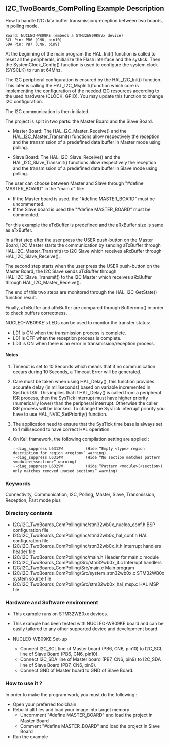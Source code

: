 ## <b>I2C_TwoBoards_ComPolling Example Description</b>

How to handle I2C data buffer transmission/reception between two boards, 
in polling mode.

    Board: NUCLEO-WB09KE (embeds a STM32WB09KEVx device)
    SCL Pin: PB6 (CN6, pin10)
    SDA Pin: PB7 (CN6, pin9)
    

At the beginning of the main program the HAL_Init() function is called to reset 
all the peripherals, initialize the Flash interface and the systick.
Then the SystemClock_Config() function is used to configure the system
clock (SYSCLK) to run at 64Mhz.


The I2C peripheral configuration is ensured by the HAL_I2C_Init() function.
This later is calling the HAL_I2C_MspInit()function which core is implementing
the configuration of the needed I2C resources according to the used hardware (CLOCK, 
GPIO). You may update this function to change I2C configuration.

The I2C communication is then initiated.

The project is split in two parts: the Master Board and the Slave Board.

- Master Board: 
  The HAL_I2C_Master_Receive() and the HAL_I2C_Master_Transmit() functions 
  allow respectively the reception and the transmission of a predefined data buffer
  in Master mode using polling.

- Slave Board: 
  The HAL_I2C_Slave_Receive() and the HAL_I2C_Slave_Transmit() functions 
  allow respectively the reception and the transmission of a predefined data buffer
  in Slave mode using polling.

The user can choose between Master and Slave through "#define MASTER_BOARD"
in the "main.c" file:

- If the Master board is used, the "#define MASTER_BOARD" must be uncommented.
- If the Slave board is used the "#define MASTER_BOARD" must be commented.

For this example the aTxBuffer is predefined and the aRxBuffer size is same as aTxBuffer.

In a first step after the user press the USER push-button on the Master Board,
I2C Master starts the communication by sending aTxBuffer through HAL_I2C_Master_Transmit()
to I2C Slave which receives aRxBuffer through HAL_I2C_Slave_Receive(). 

The second step starts when the user press the USER push-button on the Master Board,
the I2C Slave sends aTxBuffer through HAL_I2C_Slave_Transmit()
to the I2C Master which receives aRxBuffer through HAL_I2C_Master_Receive().

The end of this two steps are monitored through the HAL_I2C_GetState() function
result.

Finally, aTxBuffer and aRxBuffer are compared through Buffercmp() in order to 
check buffers correctness.  

NUCLEO-WB09KE's LEDs can be used to monitor the transfer status:

 - LD1 is ON when the transmission process is complete.
 - LD1 is OFF when the reception process is complete.
 - LD3 is ON when there is an error in transmission/reception process.  

#### <b>Notes</b>

 1. Timeout is set to 10 Seconds which means that if no communication occurs 
    during 10 Seconds, a Timeout Error will be generated.

 2. Care must be taken when using HAL_Delay(), this function provides accurate delay (in milliseconds)
    based on variable incremented in SysTick ISR. This implies that if HAL_Delay() is called from
    a peripheral ISR process, then the SysTick interrupt must have higher priority (numerically lower)
    than the peripheral interrupt. Otherwise the caller ISR process will be blocked.
    To change the SysTick interrupt priority you have to use HAL_NVIC_SetPriority() function.

 3. The application need to ensure that the SysTick time base is always set to 1 millisecond
    to have correct HAL operation.

 4. On Keil framework, the following compilation setting are applied :
    
        --diag_suppress L6312W          (Hide “Empty <type> region description for region <region>” warning)
        --diag_suppress L6314W          (Hide “No section matches pattern <module>(<section>” warning)
        --diag_suppress L6329W          (Hide “Pattern <module>(<section>) only matches removed unused sections” warning)
    
### <b>Keywords</b>

Connectivity, Communication, I2C, Polling, Master, Slave, Transmission, Reception, Fast mode plus

### <b>Directory contents</b> 

  - I2C/I2C_TwoBoards_ComPolling/Inc/stm32wb0x_nucleo_conf.h     BSP configuration file
  - I2C/I2C_TwoBoards_ComPolling/Inc/stm32wb0x_hal_conf.h    HAL configuration file
  - I2C/I2C_TwoBoards_ComPolling/Inc/stm32wb0x_it.h          Interrupt handlers header file
  - I2C/I2C_TwoBoards_ComPolling/Inc/main.h                  Header for main.c module  
  - I2C/I2C_TwoBoards_ComPolling/Src/stm32wb0x_it.c          Interrupt handlers
  - I2C/I2C_TwoBoards_ComPolling/Src/main.c                  Main program
  - I2C/I2C_TwoBoards_ComPolling/Src/system_stm32wb0x.c      STM32WB0x system source file
  - I2C/I2C_TwoBoards_ComPolling/Src/stm32wb0x_hal_msp.c     HAL MSP file    

### <b>Hardware and Software environment</b>

  - This example runs on STM32WB0xx devices.
    
  - This example has been tested with NUCLEO-WB09KE board and can be
    easily tailored to any other supported device and development board.    

  - NUCLEO-WB09KE Set-up

    - Connect I2C_SCL line of Master board (PB6, CN6, pin10) to I2C_SCL line of Slave Board (PB6, CN6, pin10).
    - Connect I2C_SDA line of Master board (PB7, CN6, pin9) to I2C_SDA line of Slave Board (PB7, CN6, pin9).
    - Connect GND of Master board to GND of Slave Board.

### <b>How to use it ?</b>

In order to make the program work, you must do the following :

 - Open your preferred toolchain 
 - Rebuild all files and load your image into target memory
    - Uncomment "#define MASTER_BOARD" and load the project in Master Board
    - Comment "#define MASTER_BOARD" and load the project in Slave Board
 - Run the example

